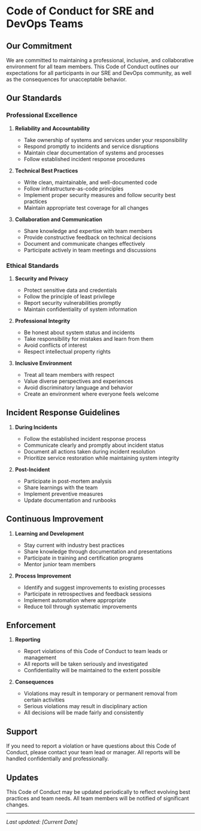# Code of Conduct for SRE and DevOps Teams

## Our Commitment

We are committed to maintaining a professional, inclusive, and collaborative environment for all team members. This Code of Conduct outlines our expectations for all participants in our SRE and DevOps community, as well as the consequences for unacceptable behavior.

## Our Standards

### Professional Excellence

1. **Reliability and Accountability**

   - Take ownership of systems and services under your responsibility
   - Respond promptly to incidents and service disruptions
   - Maintain clear documentation of systems and processes
   - Follow established incident response procedures

2. **Technical Best Practices**

   - Write clean, maintainable, and well-documented code
   - Follow infrastructure-as-code principles
   - Implement proper security measures and follow security best practices
   - Maintain appropriate test coverage for all changes

3. **Collaboration and Communication**

   - Share knowledge and expertise with team members
   - Provide constructive feedback on technical decisions
   - Document and communicate changes effectively
   - Participate actively in team meetings and discussions

### Ethical Standards

1. **Security and Privacy**

   - Protect sensitive data and credentials
   - Follow the principle of least privilege
   - Report security vulnerabilities promptly
   - Maintain confidentiality of system information

2. **Professional Integrity**

   - Be honest about system status and incidents
   - Take responsibility for mistakes and learn from them
   - Avoid conflicts of interest
   - Respect intellectual property rights

3. **Inclusive Environment**
   - Treat all team members with respect
   - Value diverse perspectives and experiences
   - Avoid discriminatory language and behavior
   - Create an environment where everyone feels welcome

## Incident Response Guidelines

1. **During Incidents**

   - Follow the established incident response process
   - Communicate clearly and promptly about incident status
   - Document all actions taken during incident resolution
   - Prioritize service restoration while maintaining system integrity

2. **Post-Incident**
   - Participate in post-mortem analysis
   - Share learnings with the team
   - Implement preventive measures
   - Update documentation and runbooks

## Continuous Improvement

1. **Learning and Development**

   - Stay current with industry best practices
   - Share knowledge through documentation and presentations
   - Participate in training and certification programs
   - Mentor junior team members

2. **Process Improvement**
   - Identify and suggest improvements to existing processes
   - Participate in retrospectives and feedback sessions
   - Implement automation where appropriate
   - Reduce toil through systematic improvements

## Enforcement

1. **Reporting**

   - Report violations of this Code of Conduct to team leads or management
   - All reports will be taken seriously and investigated
   - Confidentiality will be maintained to the extent possible

2. **Consequences**
   - Violations may result in temporary or permanent removal from certain activities
   - Serious violations may result in disciplinary action
   - All decisions will be made fairly and consistently

## Support

If you need to report a violation or have questions about this Code of Conduct, please contact your team lead or manager. All reports will be handled confidentially and professionally.

## Updates

This Code of Conduct may be updated periodically to reflect evolving best practices and team needs. All team members will be notified of significant changes.

---

_Last updated: [Current Date]_
